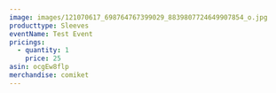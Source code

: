 ```yaml
---
image: images/121070617_698764767399029_8839807724649907854_o.jpg
producttype: Sleeves
eventName: Test Event
pricings:
  - quantity: 1
    price: 25
asin: ocgEw8flp
merchandise: comiket
---
```

